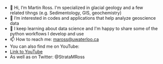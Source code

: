 - 👋 Hi, I’m Martin Ross. I'm specialized in glacial geology and a few related tihngs (e.g. Sedimentology, GIS, geochemistry)
- 👀 I’m interested in codes and applications that help analyze geoscience data
- 🌱 I keep learning about data science and I'm happy to share some of the python workflows I develop and use
- 📫 How to reach me: maross@uwaterloo.ca
- You can also find me on YouTube: 
- [Link to YouTube](https://www.youtube.com/channel/UCIBhMXM_Ns7uQ9emOjh8UFw)
- As well as on Twitter: @StrataMRoss 

<!---
GlacialGeo/GlacialGeo is a ✨ special ✨ repository because its `README.md` (this file) appears on your GitHub profile.
You can click the Preview link to take a look at your changes.
--->
